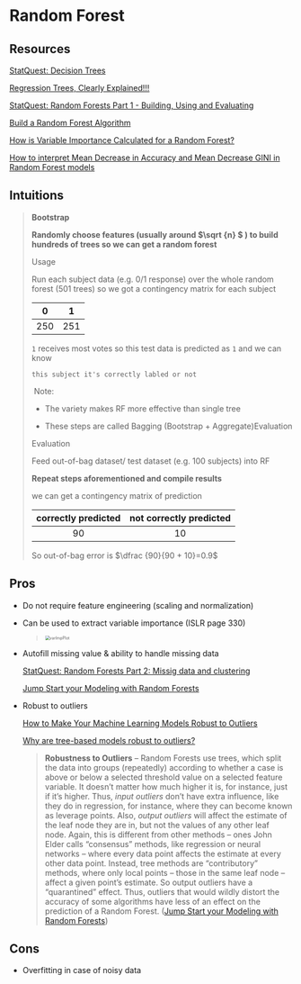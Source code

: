 # Random Forest

## Resources

[StatQuest: Decision Trees](https://www.youtube.com/watch?v=7VeUPuFGJHk)

[Regression Trees, Clearly Explained!!!](https://www.youtube.com/watch?v=g9c66TUylZ4)

[StatQuest: Random Forests Part 1 - Building, Using and Evaluating](https://www.youtube.com/watch?v=J4Wdy0Wc_xQ&feature=youtu.be)

[Build a Random Forest Algorithm](https://enlight.nyc/projects/random-forest)

[How is Variable Importance Calculated for a Random Forest?](https://www.displayr.com/how-is-variable-importance-calculated-for-a-random-forest/)

[How to interpret Mean Decrease in Accuracy and Mean Decrease GINI in Random Forest models](https://stats.stackexchange.com/questions/197827/how-to-interpret-mean-decrease-in-accuracy-and-mean-decrease-gini-in-random-fore)



## Intuitions



>**Bootstrap**
>
>**Randomly choose features (usually around  $\sqrt {n} $  ) to build hundreds of trees so we can get a random forest**
>
>Usage
>
>Run each subject data (e.g. 0/1 response) over the whole random forest (501 trees) so we got a contingency matrix for each subject
>
>|  0   |  1   |
>| :--: | :--: |
>| 250  | 251  |
>
>`1` receives most votes so this test data is predicted as `1` and we can know 
>
>`this subject it's correctly labled or not`
>
>​	Note:
>
>- The variety makes RF more effective than single tree
>
>- These steps are called Bagging (Bootstrap + Aggregate)Evaluation
>
>
>
>Evaluation
>
>Feed out-of-bag dataset/ test dataset (e.g. 100 subjects) into RF
>
>**Repeat steps aforementioned and compile results**
>
>we can get a contingency matrix of prediction 
>
>| correctly predicted | not correctly predicted |
>| :-----------------: | :---------------------: |
>|         90          |           10            |
>
>So out-of-bag error is $\dfrac {90}{90 + 10}=0.9$
>





## Pros

* Do not require feature engineering (scaling and normalization)

* Can be used to extract variable importance (ISLR page 330)

  > <img src="https://raw.githubusercontent.com/LuchaoQi/machine-learning/master/random forest/varimpplot.png" alt="varImpPlot" style="zoom: 50%;">

* Autofill missing value & ability to handle missing data

  [StatQuest: Random Forests Part 2: Missig data and clustering](https://www.youtube.com/watch?v=nyxTdL_4Q-Q&feature=youtu.be)

  [Jump Start your Modeling with Random Forests](https://www.elderresearch.com/blog/modeling-with-random-forests)

* Robust to outliers 

  [How to Make Your Machine Learning Models Robust to Outliers](https://heartbeat.fritz.ai/how-to-make-your-machine-learning-models-robust-to-outliers-44d404067d07)
  
  [Why are tree-based models robust to outliers?](https://www.quora.com/Why-are-tree-based-models-robust-to-outliers)
  
  > **Robustness to Outliers** – Random Forests use trees, which split the data into groups (repeatedly) according to whether a case is above or below a selected threshold value on a selected feature variable.  It doesn’t matter how much higher it is, for instance, just if it’s higher.  Thus, *input outliers* don’t have extra influence, like they do in regression, for instance, where they can become known as leverage points.  Also, *output outliers* will affect the estimate of the leaf node they are in, but not the values of any other leaf node.  Again, this is different from other methods – ones John Elder calls “consensus” methods, like regression or neural networks – where every data point affects the estimate at every other data point.  Instead, tree methods are “contributory” methods, where only local points – those in the same leaf node – affect a given point’s estimate.  So output outliers have a “quarantined” effect. Thus, outliers that would wildly distort the accuracy of some algorithms have less of an effect on the prediction of a Random Forest. ([Jump Start your Modeling with Random Forests](https://www.elderresearch.com/blog/modeling-with-random-forests))

## Cons

* Overfitting in case of noisy data
